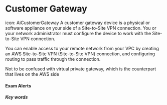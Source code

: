 # Customer Gateway
icon: AiCustomerGateway
A customer gateway device is a physical or software appliance on your side of a Site-to-Site VPN connection. You or your network administrator must configure the device to work with the Site-to-Site VPN connection.

You can enable access to your remote network from your VPC by creating an AWS Site-to-Site VPN (Site-to-Site VPN) connection, and configuring routing to pass traffic through the connection.

Not to be confused with virtual private gateway, which is the counterpart that lives on the AWS side

#### Exam Alerts


##### Key words

